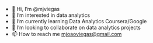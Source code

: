 - 👋 Hi, I’m @mjviegas
- 👀 I’m interested in data analytics
- 🌱 I’m currently learning Data Analytics Coursera/Google
- 💞️ I’m looking to collaborate on data analytics projects
- 📫 How to reach me mjoaoviegas@gmail.com

<!---
mjviegas/mjviegas is a ✨ special ✨ repository because its `README.md` (this file) appears on your GitHub profile.
You can click the Preview link to take a look at your changes.
--->
